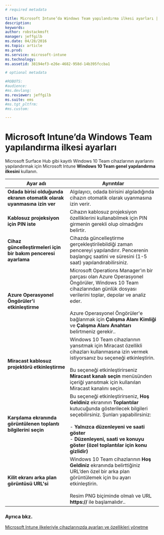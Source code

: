 ```yaml
---
# required metadata

title: Microsoft Intune’da Windows Team yapılandırma ilkesi ayarları | Microsoft Intune
description:
keywords:
author: robstackmsft
manager: jeffgilb
ms.date: 04/28/2016
ms.topic: article
ms.prod:
ms.service: microsoft-intune
ms.technology:
ms.assetid: 38194ef3-e26e-4682-958d-14b395fccba1

# optional metadata

#ROBOTS:
#audience:
#ms.devlang:
ms.reviewer: jeffgilb
ms.suite: ems
#ms.tgt_pltfrm:
#ms.custom:

---
```


# Microsoft Intune’da Windows Team yapılandırma ilkesi ayarları
Microsoft Surface Hub gibi kayıtlı Windows 10 Team cihazlarının ayarlarını yapılandırmak için Microsoft Intune **Windows 10 Team genel yapılandırma ilkesini** kullanın.

|Ayar adı|Ayrıntılar|
|----------------|-----------|
|**Odada birisi olduğunda ekranın otomatik olarak uyanmasına izin ver**|Algılayıcı, odada birisini algıladığında cihazın otomatik olarak uyanmasına izin verir.|
|**Kablosuz projeksiyon için PIN iste**|Cihazın kablosuz projeksiyon özelliklerini kullanabilmek için PIN girmenin gerekli olup olmadığını belirtir.|
|**Cihaz güncelleştirmeleri için bir bakım penceresi ayarlama**|Cihazda güncelleştirme gerçekleştirilebildiği zaman pencereyi yapılandırır. Pencerenin başlangıç saatini ve süresini (1-5 saat) yapılandırabilirsiniz.|
|**Azure Operasyonel Öngörüler'i etkinleştirme**|Microsoft Operations Manager’ın bir parçası olan Azure Operasyonel Öngörüler, Windows 10 Team cihazlarından günlük dosyası verilerini toplar, depolar ve analiz eder.<br /><br />Azure Operasyonel Öngörüler'e bağlanmak için **Çalışma Alanı Kimliği** ve **Çalışma Alanı Anahtarı** belirtmeniz gerekir..|
|**Miracast kablosuz projektörü etkinleştirme**|Windows 10 Team cihazlarının yansıtmak için Miracast özellikli cihazları kullanmasına izin vermek istiyorsanız bu seçeneği etkinleştirin.<br /><br />Bu seçeneği etkinleştirirseniz **Miracast kanalı seçin** menüsünden içeriği yansıtmak için kullanılan Miracast kanalını seçin.|
|**Karşılama ekranında görüntülenen toplantı bilgilerini seçin**|Bu seçeneği etkinleştirirseniz, **Hoş Geldiniz** ekranının **Toplantılar** kutucuğunda gösterilecek bilgileri seçebilirsiniz. Şunları yapabilirsiniz:<br /><br />-   **Yalnızca düzenleyeni ve saati göster**<br />-   **Düzenleyeni, saati ve konuyu göster (özel toplantılar için konu gizlidir)**|
|**Kilit ekranı arka plan görüntüsü URL'si**|Windows 10 Team cihazlarının **Hoş Geldiniz** ekranında belirttiğiniz URL’den özel bir arka plan görüntülemek için bu ayarı etkinleştirin.<br /><br />Resim PNG biçiminde olmalı ve URL **https://** ile başlamalıdır..|


### Ayrıca bkz.
[Microsoft Intune ilkeleriyle cihazlarınızda ayarları ve özellikleri yönetme](manage-settings-and-features-on-your-devices-with-microsoft-intune-policies.md)



<!--HONumber=May16_HO1-->


